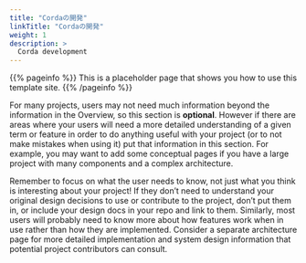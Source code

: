 ```yaml
---
title: "Cordaの開発"
linkTitle: "Cordaの開発"
weight: 1
description: >
  Corda development
---
```


{{% pageinfo %}}
This is a placeholder page that shows you how to use this template site.
{{% /pageinfo %}}

For many projects, users may not need much information beyond the information in the Overview, so this section is **optional**. However if there are areas where your users will need a more detailed understanding of a given term or feature in order to do anything useful with your project (or to not make mistakes when using it) put that information in this section. For example, you may want to add some conceptual pages if you have a large project with many components and a complex architecture.

Remember to focus on what the user needs to know, not just what you think is interesting about your project! If they don’t need to understand your original design decisions to use or contribute to the project, don’t put them in, or include your design docs in your repo and link to them. Similarly, most users will probably need to know more about how features work when in use rather than how they are implemented. Consider a separate architecture page for more detailed implementation and system design information that potential project contributors can consult.

